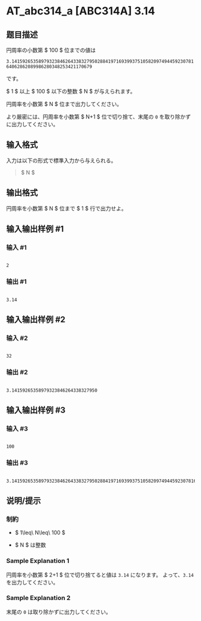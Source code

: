 # AT_abc314_a [ABC314A] 3.14

## 题目描述

[problemUrl]: https://atcoder.jp/contests/abc314/tasks/abc314_a

円周率の小数第 $ 100 $ 位までの値は

`3.1415926535897932384626433832795028841971693993751058209749445923078164062862089986280348253421170679`

です。

$ 1 $ 以上 $ 100 $ 以下の整数 $ N $ が与えられます。

円周率を小数第 $ N $ 位まで出力してください。

より厳密には、円周率を小数第 $ N+1 $ 位で切り捨て、末尾の `0` を取り除かずに出力してください。

## 输入格式

入力は以下の形式で標準入力から与えられる。

> $ N $

## 输出格式

円周率を小数第 $ N $ 位まで $ 1 $ 行で出力せよ。

## 输入输出样例 #1

### 输入 #1

```
2
```

### 输出 #1

```
3.14
```

## 输入输出样例 #2

### 输入 #2

```
32
```

### 输出 #2

```
3.14159265358979323846264338327950
```

## 输入输出样例 #3

### 输入 #3

```
100
```

### 输出 #3

```
3.1415926535897932384626433832795028841971693993751058209749445923078164062862089986280348253421170679
```

## 说明/提示

### 制約

- $ 1\leq\ N\leq\ 100 $
- $ N $ は整数

### Sample Explanation 1

円周率を小数第 $ 2+1 $ 位で切り捨てると値は `3.14` になります。 よって、`3.14` を出力してください。

### Sample Explanation 2

末尾の `0` は取り除かずに出力してください。